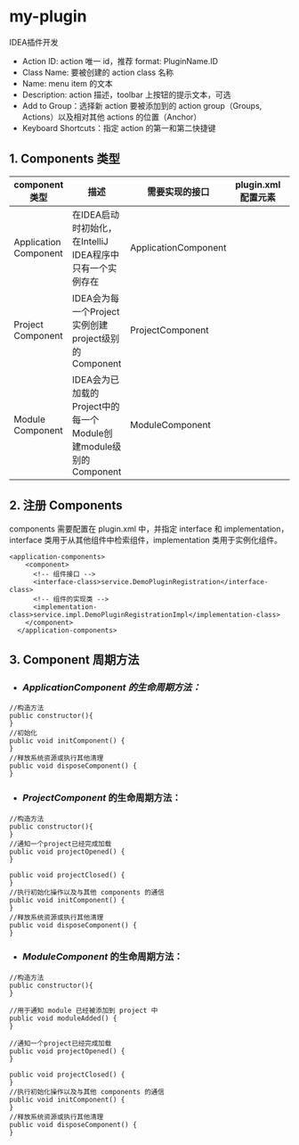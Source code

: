 # my-plugin
IDEA插件开发
- Action ID: action 唯一 id，推荐 format: PluginName.ID
- Class Name: 要被创建的 action class 名称
- Name: menu item 的文本
- Description: action 描述，toolbar 上按钮的提示文本，可选
- Add to Group：选择新 action 要被添加到的 action group（Groups, Actions）以及相对其他 actions 的位置（Anchor）
- Keyboard Shortcuts：指定 action 的第一和第二快捷键
## 1. Components 类型
component类型 | 描述 | 需要实现的接口 | plugin.xml配置元素 | 对象获取方式
---|---|---|---|---
Application Component | 在IDEA启动时初始化，在IntelliJ IDEA程序中只有一个实例存在 | ApplicationComponent | <application-components> | Application实例的getComponent(Class)
Project Component | IDEA会为每一个Project实例创建project级别的Component | ProjectComponent | <project-components> | Project实例的getComponent(Class)
Module Component | IDEA会为已加载的Project中的每一个Module创建module级别的Component | ModuleComponent | <module-components> | Module实例的getComponent(Class)

## 2. 注册 Components
components 需要配置在 plugin.xml 中，并指定 interface 和 implementation，interface 类用于从其他组件中检索组件，implementation 类用于实例化组件。

```
<application-components>
    <component>
      <!-- 组件接口 -->
      <interface-class>service.DemoPluginRegistration</interface-class>
      <!-- 组件的实现类 -->
      <implementation-class>service.impl.DemoPluginRegistrationImpl</implementation-class>
    </component>
  </application-components>
```
## 3. Component 周期方法
- ### *ApplicationComponent 的生命周期方法：*

```
//构造方法
public constructor(){
}
//初始化
public void initComponent() {
}
//释放系统资源或执行其他清理
public void disposeComponent() {
}
```
- ### *ProjectComponent* 的生命周期方法：
```
//构造方法
public constructor(){
}
//通知一个project已经完成加载
public void projectOpened() {
}

public void projectClosed() {
}
//执行初始化操作以及与其他 components 的通信
public void initComponent() {
}
//释放系统资源或执行其他清理
public void disposeComponent() {
}
```
- ### *ModuleComponent* 的生命周期方法：

```
//构造方法
public constructor(){
}

//用于通知 module 已经被添加到 project 中
public void moduleAdded() {
}

//通知一个project已经完成加载
public void projectOpened() {
}

public void projectClosed() {
}
//执行初始化操作以及与其他 components 的通信
public void initComponent() {
}
//释放系统资源或执行其他清理
public void disposeComponent() {
}
```

